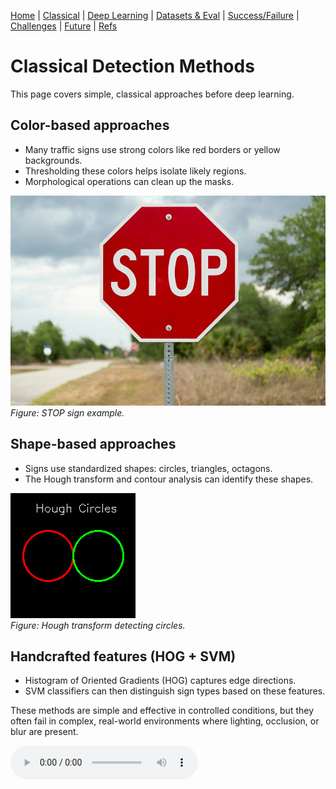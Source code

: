 [Home](index.md) | [Classical](classical.md) | [Deep Learning](deep-learning.md) | [Datasets & Eval](datasets.md) | [Success/Failure](successes-failures.md) | [Challenges](challenges.md) | [Future](future.md) | [Refs](bibliography.md)

# Classical Detection Methods

This page covers simple, classical approaches before deep learning.

## Color-based approaches
- Many traffic signs use strong colors like red borders or yellow backgrounds.  
- Thresholding these colors helps isolate likely regions.  
- Morphological operations can clean up the masks.  

![Stop Sign](assets/images/stop.jpg)  
*Figure: STOP sign example.*

## Shape-based approaches
- Signs use standardized shapes: circles, triangles, octagons.  
- The Hough transform and contour analysis can identify these shapes.  

![Hough Example](assets/images/hough-example.png)  
*Figure: Hough transform detecting circles.*

## Handcrafted features (HOG + SVM)
- Histogram of Oriented Gradients (HOG) captures edge directions.  
- SVM classifiers can then distinguish sign types based on these features.  

These methods are simple and effective in controlled conditions, but they often fail in complex, real-world environments where lighting, occlusion, or blur are present.

<audio controls src="assets/audio/classical.mp3">Your browser does not support audio.</audio>
